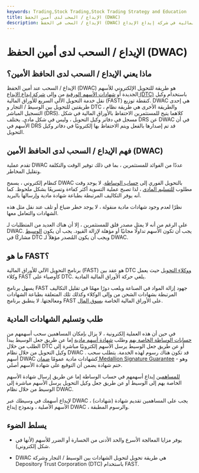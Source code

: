 ```yaml
---
keywords: Trading,Stock Trading,Stock Trading Strategy and Education
title: الإيداع / السحب لدى أمين الحفظ (DWAC)
description: الإيداع / السحب في الحفظ (DWAC) هو نظام آلي لإيداع وسحب الأوراق المالية في شركة إيداع الإيداع (DTC).
---
```


# الإيداع / السحب لدى أمين الحفظ (DWAC)
## ماذا يعني الإيداع / السحب لدى الحافظ الأمين؟

الإيداع / السحب عند أمين الحفظ (DWAC) هو طريقة للتحويل الإلكتروني للأسهم الجديدة أو [شهادات الأسهم الورقية](/share-certificate) من وإلى [شركة إيداع الإيداع (DTC)](/dtc) باستخدام وكيل نقل خدمة التحويل الآلي السريع للأوراق المالية (FAST) كنقطة توزيع. DWAC هي إحدى طريقتين للتحويل بين الوسيط / التجار و DTC ، والطريقة الأخرى هي طريقة نظام التسجيل المباشر (DRS). كلاهما يتيح للمستثمرين الاحتفاظ بالأوراق المالية في شكل مسجل في دفاتر وكيل التحويل ، وليس في شكل مادي. يختلف DRS عن DWAC في أن الأسهم في DRS قد تم إصدارها بالفعل ويتم الاحتفاظ بها إلكترونيًا في دفاتر وكيل التحويل.

## فهم الإيداع / السحب لدى الحافظ الأمين (DWAC)

تقدم عملية DWAC عددًا من الفوائد للمستثمرين ، بما في ذلك توفير الوقت والتكلفة وتقليل المخاطر.

كنظام إلكتروني ، يسمح DWAC بالتحويل الفوري إلى [حساب الوساطة](/brokerageaccount). لا يوجد وقت مطلوب [للتسليم المادي](/physicaldelivery) ، لذا تصبح عملية التسوية أكثر كفاءة وتسريعًا بشكل ملحوظ. كما أنه يوفر التكاليف المرتبطة بطباعة شهادة مادية وإرسالها بالبريد.

نظرًا لعدم وجود شهادات مادية منقولة ، لا يوجد خطر ضياع أو تلف عند نقل مثل هذه الشهادات والتعامل معها.

على الرغم من أنه لا يمثل مصدر قلق للمستثمرين ، إلا أن هناك العديد من المتطلبات لـ DWAC. يجب أن تكون الأسهم تداولًا مجانيًا أو مؤهلة لإزالة القيود. يجب أن يكون [الوسيط](/broker) مشاركًا في DTC ويجب أن يكون المُصدر مؤهلاً لـ DWAC.

## ما هو FAST؟

برنامج التحويل الآلي للأوراق المالية (FAST) هو عقد بين DTC [ووكلاء التحويل](/transferagent) حيث يعمل وكلاء FAST كأوصياء على DTC. يلغي حركة الأوراق المالية المادية.

يسهل برنامج FAST جهود إزالة المواد في الصناعة ويلعب دورًا مهمًا في تقليل التكاليف المرتبطة بشهادات الشحن من وإلى الوكلاء وكذلك تلك المتعلقة بطباعة الشهادات ومعالجتها. لا ينطبق برنامج FAST على الأوراق المالية الخاصة [بسوق المال](/moneymarket).

## طلب وتسليم الشهادات المادية

في حين أن هذه العملية إلكترونية ، لا يزال بإمكان المساهمين سحب أسهمهم من [حسابات الوساطة الخاصة بهم](/brokerageaccount) وطلب [شهادة أسهم مادية](/stockcertificate) إما عن طريق جعل الوسيط يبدأ الطلب من خلال DTC أو عن طريق جعل الوسيط يرسل الأسهم إلكترونيًا مباشرة إلى وكيل التحويل من خلال نظام DWAC . قد تكون هناك رسوم لهذه الخدمة. يتطلب سحب أسهم DWAC كشهادات مادية عمومًا [ضمان Medallion Signature Guarantee](/medallionsignatureguarantee) - وهو ختم شهادة يضمن أن التوقيع على شهادة الأسهم أصلي.

[للمساهمين](/shareholder) إيداع أسهمهم في حساب الوساطة إما عن طريق إرسال شهادة الأسهم الخاصة بهم إلى الوسيط أو عن طريق جعل وكيل التحويل يرسل الأسهم مباشرة إلى الوسيط من خلال نظام DWAC.

لإيداع أسهمك في وسيطك عبر DWAC ، يجب على المساهمين تقديم شهادة (شهادات) الأسهم الأصلية ، ونموذج إيداع DWAC ، والرسوم المطبقة.

## يسلط الضوء

- يوفر مزايا المعالجة الأسرع والحد الأدنى من الخسارة أو الضرر للأسهم (لأنها في شكل إلكتروني).

- DWAC هي طريقة تحويل لتحويل الشهادات بين الوسيط / التجار وشركة Depository Trust Corporation (DTC) باستخدام FAST.

